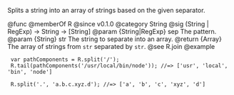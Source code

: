 Splits a string into an array of strings based on the given
separator.

@func
@memberOf R
@since v0.1.0
@category String
@sig (String | RegExp) -> String -> [String]
@param {String|RegExp} sep The pattern.
@param {String} str The string to separate into an array.
@return {Array} The array of strings from `str` separated by `str`.
@see R.join
@example

     var pathComponents = R.split('/');
     R.tail(pathComponents('/usr/local/bin/node')); //=> ['usr', 'local', 'bin', 'node']

     R.split('.', 'a.b.c.xyz.d'); //=> ['a', 'b', 'c', 'xyz', 'd']
